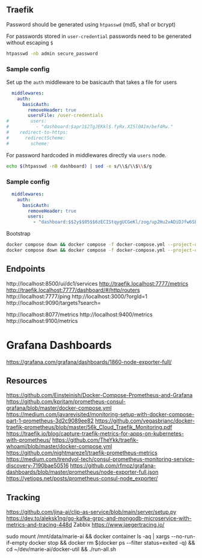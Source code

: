 ## Traefik

Password should be generated using `htpasswd` (md5, sha1 or bcrypt)

For passwords stored in `user-credential` passwords need to be generated without escaping `$`
```sh
htpasswd -nb admin secure_password
```

### Sample config

Set up the `auth` middleware to be basicauth that takes a file for users
```yaml
  middlewares:
    auth:
      basicAuth:
        removeHeader: true
        usersFile: /user-credentials
#        users:
#          - "dashboard:$apr1$2TgJEKkl$.fyRx.XI5l0AIm/bef4Rw."
#    redirect-to-https:
#      redirectScheme:
#        scheme:

```

For password hardcoded in middlewares directly via `users` node.

```sh
echo $(htpasswd -nB dashboard) | sed -e s/\\$/\\$\\$/g
```

### Sample config

```yaml
  middlewares:
    auth:
      basicAuth:
        removeHeader: true
        users:
          - "dashboard:$$2y$$05$$6zECIStqygUCGeKl/zog/up2Hu2vADiDJfw6SLd0cCSepU80czGS2"
```

Bootstrap 
```sh
docker compose down && docker compose -f docker-compose.yml --project-directory . up  traefik whoami  --build  --remove-orphans
docker compose down && docker compose -f docker-compose.yml --project-directory . up consul-server grafana prometheus traefik whoami --build  --remove-orphans
```

## Endpoints

http://localhost:8500/ui/dc1/services
http://traefik.localhost:7777/metrics
http://traefik.localhost:7777/dashboard/#/http/routers
http://localhost:7777/ping
http://localhost:3000/?orgId=1
http://localhost:9090/targets?search=

http://localhost:8077/metrics
http://localhost:9400/metrics
http://localhost:9100/metrics

# Grafana Dashboards
https://grafana.com/grafana/dashboards/1860-node-exporter-full/



## Resources

https://github.com/Einsteinish/Docker-Compose-Prometheus-and-Grafana
https://github.com/kpritam/prometheus-consul-grafana/blob/master/docker-compose.yml
https://medium.com/javarevisited/monitoring-setup-with-docker-compose-part-1-prometheus-3d2c9089ee82
https://github.com/vegasbrianc/docker-traefik-prometheus/blob/master/56k_Cloud_Traefik_Monitoring.pdf
https://traefik.io/blog/capture-traefik-metrics-for-apps-on-kubernetes-with-prometheus/
https://github.com/TheYkk/traefik-whoami/blob/master/docker-compose.yml
https://github.com/nightmareze1/traefik-prometheus-metrics
https://medium.com/trendyol-tech/consul-prometheus-monitoring-service-discovery-7190bae50516
https://github.com/rfmoz/grafana-dashboards/blob/master/prometheus/node-exporter-full.json
https://yetiops.net/posts/prometheus-consul-node_exporter/

## Tracking

https://github.com/jina-ai/clip-as-service/blob/main/server/setup.py
https://dev.to/aleksk1ng/go-kafka-grpc-and-mongodb-microservice-with-metrics-and-tracing-448d
Zabbix
https://www.jaegertracing.io/

 sudo mount /mnt/data/marie-ai && docker container ls -aq | xargs --no-run-if-empty docker stop && docker rm $(docker ps --filter status=exited -q) && cd ~/dev/marie-ai/docker-util && ./run-all.sh



